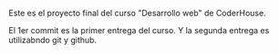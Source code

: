 Este es el proyecto final del curso "Desarrollo web" de CoderHouse.

El 1er commit es la primer entrega del curso.
Y la segunda entrega es utilizabndo git y github.
